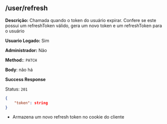 ## /user/refresh

**Descrição:** Chamada quando o token do usuário expirar. Confere se este possui um refreshToken válido, gera um novo token e um refreshToken para o usuário

**Usuario Logado:** Sim

**Administrador:** Não

**Method:**: `PATCH`

**Body**: não há

**Success Response**

Status: `201`

```json
{
    "token": string
}
```
- Armazena um novo refresh token no cookie do cliente